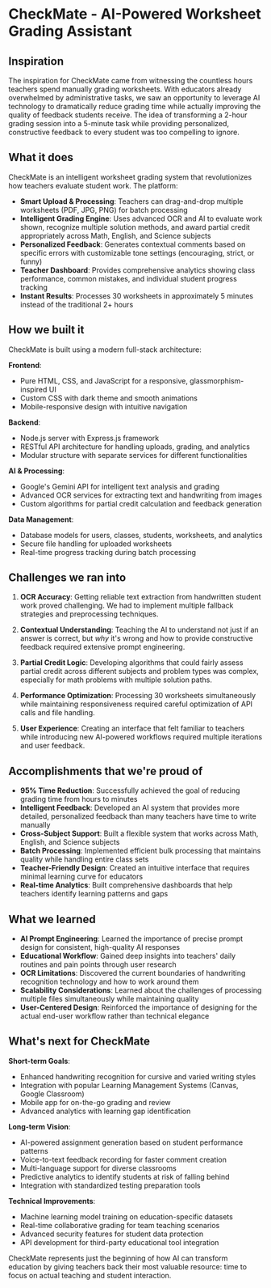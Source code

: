# CheckMate - AI-Powered Worksheet Grading Assistant

## Inspiration

The inspiration for CheckMate came from witnessing the countless hours teachers spend manually grading worksheets. With educators already overwhelmed by administrative tasks, we saw an opportunity to leverage AI technology to dramatically reduce grading time while actually improving the quality of feedback students receive. The idea of transforming a 2-hour grading session into a 5-minute task while providing personalized, constructive feedback to every student was too compelling to ignore.

## What it does

CheckMate is an intelligent worksheet grading system that revolutionizes how teachers evaluate student work. The platform:

- **Smart Upload & Processing**: Teachers can drag-and-drop multiple worksheets (PDF, JPG, PNG) for batch processing
- **Intelligent Grading Engine**: Uses advanced OCR and AI to evaluate work shown, recognize multiple solution methods, and award partial credit appropriately across Math, English, and Science subjects
- **Personalized Feedback**: Generates contextual comments based on specific errors with customizable tone settings (encouraging, strict, or funny)
- **Teacher Dashboard**: Provides comprehensive analytics showing class performance, common mistakes, and individual student progress tracking
- **Instant Results**: Processes 30 worksheets in approximately 5 minutes instead of the traditional 2+ hours

## How we built it

CheckMate is built using a modern full-stack architecture:

**Frontend**: 
- Pure HTML, CSS, and JavaScript for a responsive, glassmorphism-inspired UI
- Custom CSS with dark theme and smooth animations
- Mobile-responsive design with intuitive navigation

**Backend**:
- Node.js server with Express.js framework
- RESTful API architecture for handling uploads, grading, and analytics
- Modular structure with separate services for different functionalities

**AI & Processing**:
- Google's Gemini API for intelligent text analysis and grading
- Advanced OCR services for extracting text and handwriting from images
- Custom algorithms for partial credit calculation and feedback generation

**Data Management**:
- Database models for users, classes, students, worksheets, and analytics
- Secure file handling for uploaded worksheets
- Real-time progress tracking during batch processing

## Challenges we ran into

1. **OCR Accuracy**: Getting reliable text extraction from handwritten student work proved challenging. We had to implement multiple fallback strategies and preprocessing techniques.

2. **Contextual Understanding**: Teaching the AI to understand not just if an answer is correct, but *why* it's wrong and how to provide constructive feedback required extensive prompt engineering.

3. **Partial Credit Logic**: Developing algorithms that could fairly assess partial credit across different subjects and problem types was complex, especially for math problems with multiple solution paths.

4. **Performance Optimization**: Processing 30 worksheets simultaneously while maintaining responsiveness required careful optimization of API calls and file handling.

5. **User Experience**: Creating an interface that felt familiar to teachers while introducing new AI-powered workflows required multiple iterations and user feedback.

## Accomplishments that we're proud of

- **95% Time Reduction**: Successfully achieved the goal of reducing grading time from hours to minutes
- **Intelligent Feedback**: Developed an AI system that provides more detailed, personalized feedback than many teachers have time to write manually
- **Cross-Subject Support**: Built a flexible system that works across Math, English, and Science subjects
- **Batch Processing**: Implemented efficient bulk processing that maintains quality while handling entire class sets
- **Teacher-Friendly Design**: Created an intuitive interface that requires minimal learning curve for educators
- **Real-time Analytics**: Built comprehensive dashboards that help teachers identify learning patterns and gaps

## What we learned

- **AI Prompt Engineering**: Learned the importance of precise prompt design for consistent, high-quality AI responses
- **Educational Workflow**: Gained deep insights into teachers' daily routines and pain points through user research
- **OCR Limitations**: Discovered the current boundaries of handwriting recognition technology and how to work around them
- **Scalability Considerations**: Learned about the challenges of processing multiple files simultaneously while maintaining quality
- **User-Centered Design**: Reinforced the importance of designing for the actual end-user workflow rather than technical elegance

## What's next for CheckMate

**Short-term Goals**:
- Enhanced handwriting recognition for cursive and varied writing styles
- Integration with popular Learning Management Systems (Canvas, Google Classroom)
- Mobile app for on-the-go grading and review
- Advanced analytics with learning gap identification

**Long-term Vision**:
- AI-powered assignment generation based on student performance patterns
- Voice-to-text feedback recording for faster comment creation
- Multi-language support for diverse classrooms
- Predictive analytics to identify students at risk of falling behind
- Integration with standardized testing preparation tools

**Technical Improvements**:
- Machine learning model training on education-specific datasets
- Real-time collaborative grading for team teaching scenarios
- Advanced security features for student data protection
- API development for third-party educational tool integration

CheckMate represents just the beginning of how AI can transform education by giving teachers back their most valuable resource: time to focus on actual teaching and student interaction. 